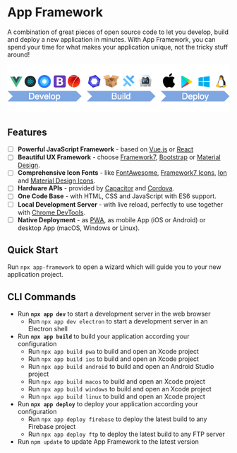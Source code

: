 # App Framework

A combination of great pieces of open source code to let you develop, build and deploy a new application in minutes. With App Framework, you can spend your time for what makes your application unique, not the tricky stuff around!

![Process](./docs/images/processSmall.png)

## Features

- [ ] **Powerful JavaScript Framework** - based on [Vue.js](https://vuejs.org/) or [React](https://reactjs.org/)
- [ ] **Beautiful UX Framework** - choose [Framework7](https://framework7.io/), [Bootstrap](https://getbootstrap.com/) or [Material Design](https://material.io/design/).
- [ ] **Comprehensive Icon Fonts** - like [FontAwesome](http://fontawesome.io/), [Framework7 Icons](http://framework7.io/icons/), [Ion](http://ionicons.com/) and [Material Design Icons](https://material.io/icons/).
- [ ] **Hardware APIs** - provided by [Capacitor](https://capacitor.ionicframework.com/) and [Cordova](https://cordova.apache.org/).
- [ ] **One Code Base** - with HTML, CSS and JavaScript with ES6 support.
- [ ] **Local Development Server** - with live reload, perfectly to use together with [Chrome DevTools](https://developers.google.com/web/tools/chrome-devtools/).
- [ ] **Native Deployment** - as [PWA](https://developers.google.com/web/progressive-web-apps/), as mobile App (iOS or Android) or desktop App (macOS, Windows or Linux).

## Quick Start

Run `npx app-framework` to open a wizard which will guide you to your new application project.

## CLI Commands

- Run **`npx app dev`** to start a development server in the web browser
   - Run `npx app dev electron` to start a development server in an Electron shell
- Run **`npx app build`** to build your application according your configuration
  - Run `npx app build pwa` to build and open an Xcode project
  - Run `npx app build ios` to build and open an Xcode project
  - Run `npx app build android` to build and open an Android Studio project
  - Run `npx app build macos` to build and open an Xcode project
  - Run `npx app build windows` to build and open an Xcode project
  - Run `npx app build linux` to build and open an Xcode project
- Run **`npx app deploy`** to deploy your application according your configuration
  - Run `npx app deploy firebase` to deploy the latest build to any Firebase project
  - Run `npx app deploy ftp` to deploy the latest build to any FTP server
- Run `npm update` to update App Framework to the latest version
